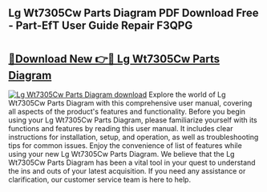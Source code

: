 ## Lg Wt7305Cw Parts Diagram PDF Download Free - Part-EfT User Guide Repair F3QPG

# <h2><a href="http://dftpfl.blite.top/?on=Lg+Wt7305Cw+Parts+Diagram">🔗Download New 👉🔴 Lg Wt7305Cw Parts Diagram</a></h2>

[![Lg Wt7305Cw Parts Diagram download](https://i.imgur.com/lujVjoI.png)](http://dftpfl.blite.top/?on=Lg+Wt7305Cw+Parts+Diagram)
Explore the world of Lg Wt7305Cw Parts Diagram with this comprehensive user manual, covering all aspects of the product's features and functionality. Before you begin using your Lg Wt7305Cw Parts Diagram, please familiarize yourself with its functions and features by reading this user manual. It includes clear instructions for installation, setup, and operation, as well as troubleshooting tips for common issues. Enjoy the convenience of list of features while using your new Lg Wt7305Cw Parts Diagram. We believe that the Lg Wt7305Cw Parts Diagram has been a vital tool in your quest to understand the ins and outs of your latest acquisition. If you need any assistance or clarification, our customer service team is here to help.
